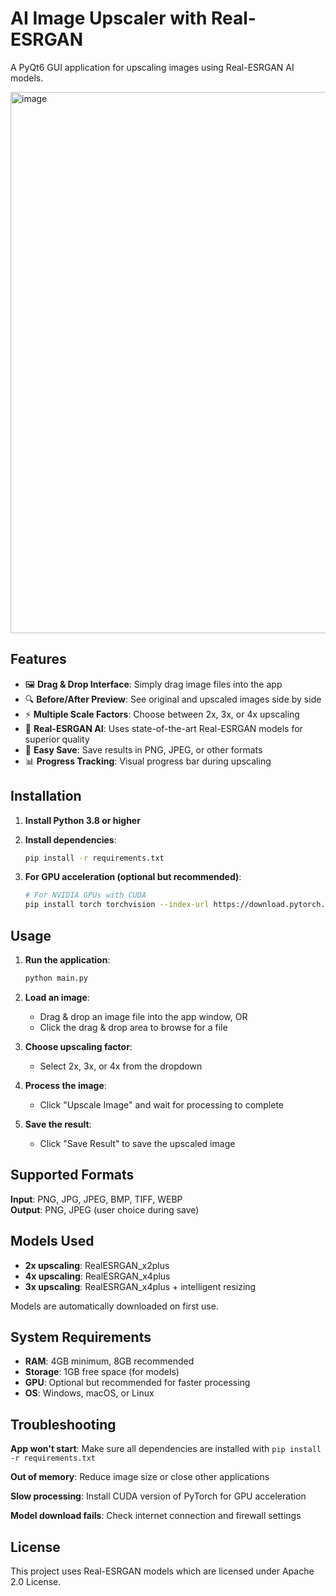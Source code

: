 # AI Image Upscaler with Real-ESRGAN

A PyQt6 GUI application for upscaling images using Real-ESRGAN AI models.

<img width="1228" height="866" alt="image" src="https://github.com/user-attachments/assets/19e99692-768f-4f0c-9200-18510e46f269" />

## Features

- 🖼️ **Drag & Drop Interface**: Simply drag image files into the app
- 🔍 **Before/After Preview**: See original and upscaled images side by side
- ⚡ **Multiple Scale Factors**: Choose between 2x, 3x, or 4x upscaling
- 🤖 **Real-ESRGAN AI**: Uses state-of-the-art Real-ESRGAN models for superior quality
- 💾 **Easy Save**: Save results in PNG, JPEG, or other formats
- 📊 **Progress Tracking**: Visual progress bar during upscaling

## Installation

1. **Install Python 3.8 or higher**

2. **Install dependencies**:
   ```bash
   pip install -r requirements.txt
   ```

3. **For GPU acceleration (optional but recommended)**:
   ```bash
   # For NVIDIA GPUs with CUDA
   pip install torch torchvision --index-url https://download.pytorch.org/whl/cu118
   ```

## Usage

1. **Run the application**:
   ```bash
   python main.py
   ```

2. **Load an image**:
   - Drag & drop an image file into the app window, OR
   - Click the drag & drop area to browse for a file

3. **Choose upscaling factor**:
   - Select 2x, 3x, or 4x from the dropdown

4. **Process the image**:
   - Click "Upscale Image" and wait for processing to complete

5. **Save the result**:
   - Click "Save Result" to save the upscaled image

## Supported Formats

**Input**: PNG, JPG, JPEG, BMP, TIFF, WEBP  
**Output**: PNG, JPEG (user choice during save)

## Models Used

- **2x upscaling**: RealESRGAN_x2plus
- **4x upscaling**: RealESRGAN_x4plus
- **3x upscaling**: RealESRGAN_x4plus + intelligent resizing

Models are automatically downloaded on first use.

## System Requirements

- **RAM**: 4GB minimum, 8GB recommended
- **Storage**: 1GB free space (for models)
- **GPU**: Optional but recommended for faster processing
- **OS**: Windows, macOS, or Linux

## Troubleshooting

**App won't start**: Make sure all dependencies are installed with `pip install -r requirements.txt`

**Out of memory**: Reduce image size or close other applications

**Slow processing**: Install CUDA version of PyTorch for GPU acceleration

**Model download fails**: Check internet connection and firewall settings

## License

This project uses Real-ESRGAN models which are licensed under Apache 2.0 License.
